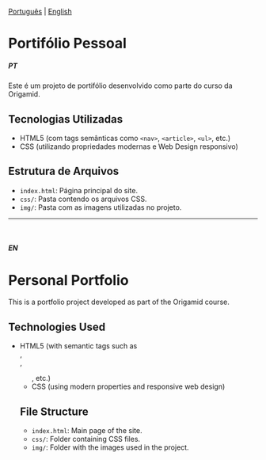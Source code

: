 [Português](#PT) | [English](#en)

# Portifólio Pessoal

##### PT 
Este é um projeto de portifólio desenvolvido como parte do curso da Origamid. 

## Tecnologias Utilizadas

- HTML5 (com tags semânticas como `<nav>`, `<article>`, `<ul>`, etc.)
- CSS (utilizando propriedades modernas e Web Design responsivo)

## Estrutura de Arquivos

- `index.html`: Página principal do site.
- `css/`: Pasta contendo os arquivos CSS.
- `img/`: Pasta com as imagens utilizadas no projeto.

---

<br>


##### EN

# Personal Portfolio   
This is a portfolio project developed as part of the Origamid course.

## Technologies Used

- HTML5 (with semantic tags such as <nav>, <article>, <ul>, etc.)
- CSS (using modern properties and responsive web design)

## File Structure

- `index.html`: Main page of the site.
- `css/`: Folder containing CSS files.
- `img/`: Folder with the images used in the project.


